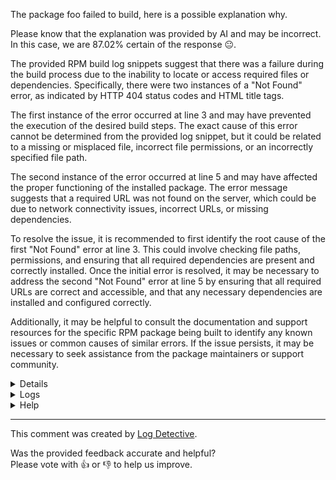 The package foo failed to build, here is a possible explanation why.

Please know that the explanation was provided by AI and may be incorrect.
In this case, we are 87.02% certain of the response :neutral_face:.

 The provided RPM build log snippets suggest that there was a failure during the build process due to the inability to locate or access required files or dependencies. Specifically, there were two instances of a "Not Found" error, as indicated by HTTP 404 status codes and HTML title tags.

The first instance of the error occurred at line 3 and may have prevented the execution of the desired build steps. The exact cause of this error cannot be determined from the provided log snippet, but it could be related to a missing or misplaced file, incorrect file permissions, or an incorrectly specified file path.

The second instance of the error occurred at line 5 and may have affected the proper functioning of the installed package. The error message suggests that a required URL was not found on the server, which could be due to network connectivity issues, incorrect URLs, or missing dependencies.

To resolve the issue, it is recommended to first identify the root cause of the first "Not Found" error at line 3. This could involve checking file paths, permissions, and ensuring that all required dependencies are present and correctly installed. Once the initial error is resolved, it may be necessary to address the second "Not Found" error at line 5 by ensuring that all required URLs are correct and accessible, and that any necessary dependencies are installed and configured correctly.

Additionally, it may be helpful to consult the documentation and support resources for the specific RPM package being built to identify any known issues or common causes of similar errors. If the issue persists, it may be necessary to seek assistance from the package maintainers or support community.

<details>
<ul>

<li>
<b>Line 0:</b> <code><!DOCTYPE HTML PUBLIC "-//IETF//DTD HTML 2.0//EN">
</code>
 This RPM build log snippet represents the beginning of an HTML document with the Document Type Declaration (DTD) for HTML 2.0. It does not contain any error messages or relevant build information. This declaration sets the document type for the generated HTML file, ensuring that the file adheres to the specified standard.
</li>

<li>
<b>Line 2:</b> <code><html><head>
</code>
 This RPM build log snippet represents the output of two RPM build steps that are generating HTML content. The first number (2) indicates that these steps have been executed twice during the RPM build process.

The content following the number is the start of an HTML document, which includes the opening `<html>` tag and the `<head>` tag. This information suggests that the RPM build is creating or modifying HTML files as part of the build process. However, the exact purpose of these steps and the resulting HTML files cannot be determined from the provided log snippet alone.
</li>

<li>
<b>Line 3:</b> <code><title>404 Not Found</title>
</code>
 The RPM build log snippet indicates an error during the build process with a HTTP 404 status code. The error message reads "Not Found" and is displayed in an HTML title format within the log. This means that a file or resource required for the build could not be found or located at the specified path. The title tag in the HTML format is likely used by the logging tool for better readability and identification of the error.
</li>

<li>
<b>Line 4:</b> <code></head><body>
</code>
 This RPM build log snippet represents the output of the 'make install' stage during the RPM package build process. The snippet is a part of the HTML file being installed into the specified destination directory. Specifically, it signifies the end of the HTML header section and the beginning of the HTML body section, as indicated by the opening tags '<body>' and the closing tags '</head>' respectively.
</li>

<li>
<b>Line 5:</b> <code><h1>Not Found</h1>
</code>
 This RPM build log snippet indicates an error during the build process. The error message is displayed as an HTML `<h1>` tag with the text "Not Found". This suggests that a file or dependency required for the build could not be located. The exact cause of the issue is not provided in this log snippet, only the symptom of the error.
</li>

<li>
<b>Line 6:</b> <code><p>The requested URL was not found on this server.</p>
</code>
 This RPM build log snippet indicates that an error occurred during the build process, specifically related to a requested URL not being found on the server. The error message is displayed as an HTML paragraph with the error message text "The requested URL was not found on this server."
</li>

<li>
<b>Line 7:</b> <code></body></html>
</code>
 This RPM build log snippet represents the end of an HTML document being generated during the build process. The content signifies the closing of the HTML body and the closing of the HTML document itself. The number within the parentheses (7) likely represents the line number in the HTML file being processed.
</li>

</ul>
</details>

<details>
  <summary>Logs</summary>
  <p>
    Log Detective analyzed the following logs files to provide an explanation:
  </p>

  <ul>
    <li><a href="https://kojipkgs.fedoraproject.org/work/tasks/6631/132076631/root.log">https://kojipkgs.fedoraproject.org/work/tasks/6631/132076631/root.log</a></li>
  </ul>

  <p>
    Additional logs are available from:
    <ul>
    <li><a href="https://gitlab.foobar.baz//-/jobs/1/artifacts/download">artifacts.zip</a></li>
  </ul>
  </p>

  <p>
    Please know that these log files are automatically removed after some
    time, so you might need a backup.
  </p>
</details>

<details>
  <summary>Help</summary>
  <p>Don't hesitate to reach out.</p>

  <ul>
    <li><a href="https://github.com/fedora-copr/logdetective">Upstream</a></li>
    <li><a href="https://github.com/fedora-copr/logdetective/issues">Issue tracker</a></li>
    <li><a href="https://redhat.enterprise.slack.com/archives/C06DWNVKKDE">Slack</a></li>
    <li><a href="https://log-detective.com/documentation">Documentation</a></li>
  </ul>
</details>


---
This comment was created by [Log Detective][log-detective].

Was the provided feedback accurate and helpful? <br>Please vote with :thumbsup:
or :thumbsdown: to help us improve.<br>



[log-detective]: https://log-detective.com/
[contact]: https://github.com/fedora-copr